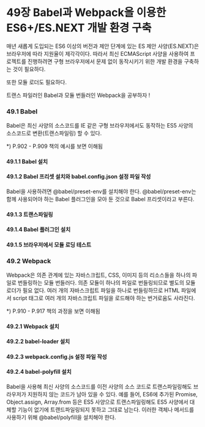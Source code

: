 # 49장 Babel과 Webpack을 이용한 ES6+/ES.NEXT 개발 환경 구축

매년 새롭게 도입되는 ES6 이상의 버전과 제안 단계에 있는 ES 제안 사양(ES.NEXT)은 브라우저에 따라 지원율이 제각각이다. 따라서 최신 ECMAScript 사양을 사용하여 프로젝트를 진행하려면 구형 브라우저에서 문제 없이 동작시키기 위한 개발 환경을 구축하는 것이 필요하다.

또한 모듈 로더도 필요하다.

트랜스 파일러인 Babel과 모듈 번들러인 Webpack을 공부하자 !



### 49.1 Babel

Babel은 최신 사양의 소스코드를 IE 같은 구형 브라우저에서도 동작하는 ES5 사양의 소스코드로 변환(트랜스파일링) 할 수 있다.

\*) P.902 - P.909 책의 예시를 보면 이해됨

#### 49.1.1 Babel 설치

#### 49.1.2 Babel 프리셋 설치와 babel.config.json 설정 파일 작성

Babel을 사용하려면 @babel/preset-env를 설치해야 한다. @babel/preset-env는 함께 사용되어야 하는 Babel 플러그인을 모아 둔 것으로 Babel 프리셋이라고 부른다.

#### 49.1.3 트랜스파일링

#### 49.1.4 Babel 플러그인 설치

#### 49.1.5 브라우저에서 모듈 로딩 테스트



### 49.2 Webpack

Webpack은 의존 관계에 있는 자바스크립트, CSS, 이미지 등의 리소스들을 하나의 파일로 번들링하는 모듈 번들러다. 의존 모듈이 하나의 파일로 번들링되므로 별도의 모듈 로더가 필요 없다. 여러 개의 자바스크립트 파일을 하나로 번들링하므로 HTML 파일에서 script 태그로 여러 개의 자바스크립트 파일을 로드해야 하는 번거로움도 사라진다.

\*) P.910 - P.917 책의 과정을 보면 이해됨

#### 49.2.1 Webpack 설치

#### 49.2.2 babel-loader 설치

#### 49.2.3 webpack.config.js 설정 파일 작성

#### 49.2.4 babel-polyfill 설치

Babel을 사용해 최신 사양의 소스코드를 이전 사양의 소스 코드로 트랜스파일링해도 브라우저가 지원하지 않는 코드가 남아 있을 수 있다. 예를 들어, ES6에 추가된 Promise, Object.assign, Array.from 등은 ES5 사양으로 트랜스파일링해도 ES5 사양에서 대체할 기능이 없기에 트랜드파일링되지 못하고 그대로 남는다. 이러한 객체나 메서드를 사용하기 위해 @babel/polyfill을 설치해야 한다.


